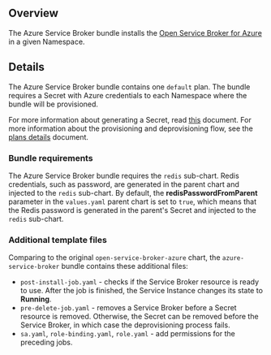 ## Overview

The Azure Service Broker bundle installs the [Open Service Broker for Azure](https://github.com/Azure/open-service-broker-azure) in a given Namespace.

## Details

The Azure Service Broker bundle contains one `default` plan. The bundle requires a Secret with Azure credentials to each Namespace where the bundle will be provisioned.

For more information about generating a Secret, read [this](https://github.com/kyma-project/bundles/blob/master/bundles/azure-service-broker-0.0.1/docs/broker/overview.md#create-a-secret) document.
For more information about the provisioning and deprovisioning flow, see the [plans details](https://github.com/kyma-project/bundles/blob/master/bundles/azure-service-broker-0.0.1/docs/broker/plans-details.md) document.

### Bundle requirements

The Azure Service Broker bundle requires the `redis` sub-chart. Redis credentials, such as password, are generated in the parent chart and injected to the `redis` sub-chart.
By default, the **redisPasswordFromParent** parameter in the `values.yaml` parent chart is set to `true`, which means that the Redis password is generated in the parent's Secret and injected to the `redis` sub-chart.

### Additional template files

Comparing to the original `open-service-broker-azure` chart, the `azure-service-broker` bundle contains these additional files:
* `post-install-job.yaml` - checks if the Service Broker resource is ready to use. After the job is finished, the Service Instance changes its state to **Running**.
* `pre-delete-job.yaml` - removes a Service Broker before a Secret resource is removed. Otherwise, the Secret can be removed before the Service Broker, in which case the deprovisioning process fails.
* `sa.yaml`, `role-binding.yaml`, `role.yaml` - add permissions for the preceding jobs.
